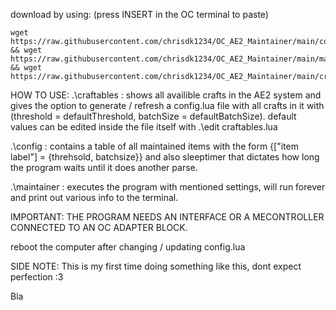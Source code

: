 download by using: (press INSERT in the OC terminal to paste)
 ```
wget https://raw.githubusercontent.com/chrisdk1234/OC_AE2_Maintainer/main/config.lua && wget https://raw.githubusercontent.com/chrisdk1234/OC_AE2_Maintainer/main/maintainer.lua && wget https://raw.githubusercontent.com/chrisdk1234/OC_AE2_Maintainer/main/craftables.lua
 ```

HOW TO USE:
.\craftables : shows all availible crafts in the AE2 system and gives the option to generate / refresh a config.lua file with all crafts in it with (threshold = defaultThreshold, batchSize = defaultBatchSize).
default values can be edited inside the file itself with .\edit craftables.lua

.\config : contains a table of all maintained items with the form {["item label"] = {threhsold, batchsize}} and also sleeptimer that dictates how long the program waits until it does another parse.

.\maintainer : executes the program with mentioned settings, will run forever and print out various info to the terminal.

IMPORTANT:
THE PROGRAM NEEDS AN INTERFACE OR A MECONTROLLER CONNECTED TO AN OC ADAPTER BLOCK.

reboot the computer after changing / updating config.lua

SIDE NOTE: This is my first time doing something like this, dont expect perfection :3

Bla 



